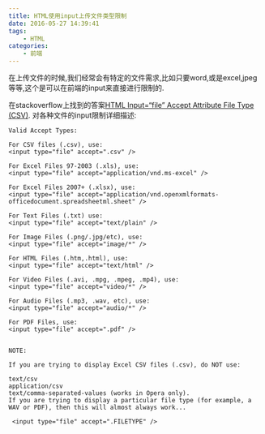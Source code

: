 ```yaml
---
title: HTML使用input上传文件类型限制
date: 2016-05-27 14:39:41
tags:
    - HTML    
categories:
    - 前端
---
```

在上传文件的时候,我们经常会有特定的文件需求,比如只要word,或是excel,jpeg等等,这个是可以在前端的input来直接进行限制的.
<!--more-->
在stackoverflow上找到的答案[HTML Input=“file” Accept Attribute File Type (CSV)](http://stackoverflow.com/questions/11832930/html-input-file-accept-attribute-file-type-csv).
对各种文件的input限制详细描述:
```
Valid Accept Types:

For CSV files (.csv), use: 
<input type="file" accept=".csv" />

For Excel Files 97-2003 (.xls), use: 
<input type="file" accept="application/vnd.ms-excel" />

For Excel Files 2007+ (.xlsx), use: 
<input type="file" accept="application/vnd.openxmlformats-officedocument.spreadsheetml.sheet" />

For Text Files (.txt) use: 
<input type="file" accept="text/plain" />

For Image Files (.png/.jpg/etc), use: 
<input type="file" accept="image/*" />

For HTML Files (.htm,.html), use:
<input type="file" accept="text/html" />

For Video Files (.avi, .mpg, .mpeg, .mp4), use:
<input type="file" accept="video/*" />

For Audio Files (.mp3, .wav, etc), use:
<input type="file" accept="audio/*" />

For PDF Files, use:
<input type="file" accept=".pdf" /> 


NOTE:

If you are trying to display Excel CSV files (.csv), do NOT use:

text/csv
application/csv
text/comma-separated-values (works in Opera only).
If you are trying to display a particular file type (for example, a WAV or PDF), then this will almost always work...

 <input type="file" accept=".FILETYPE" />

```